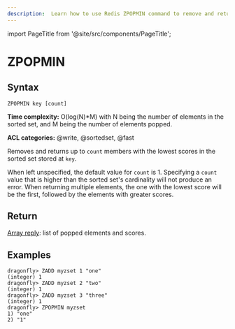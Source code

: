 ```yaml
---
description:  Learn how to use Redis ZPOPMIN command to remove and return the member with the lowest score in a sorted set.
---
```


import PageTitle from '@site/src/components/PageTitle';

# ZPOPMIN

<PageTitle title="Redis ZPOPMIN Command (Documentation) | Dragonfly" />

## Syntax

    ZPOPMIN key [count]

**Time complexity:** O(log(N)*M) with N being the number of elements in the sorted set, and M being the number of elements popped.

**ACL categories:** @write, @sortedset, @fast

Removes and returns up to `count` members with the lowest scores in the sorted
set stored at `key`.

When left unspecified, the default value for `count` is 1. Specifying a `count`
value that is higher than the sorted set's cardinality will not produce an
error. When returning multiple elements, the one with the lowest score will
be the first, followed by the elements with greater scores.

## Return

[Array reply](https://redis.io/docs/reference/protocol-spec/#arrays): list of popped elements and scores.

## Examples

```shell
dragonfly> ZADD myzset 1 "one"
(integer) 1
dragonfly> ZADD myzset 2 "two"
(integer) 1
dragonfly> ZADD myzset 3 "three"
(integer) 1
dragonfly> ZPOPMIN myzset
1) "one"
2) "1"
```
